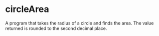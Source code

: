 circleArea
==========

A program that takes the radius of a circle and finds the area.  The value returned is rounded to the second decimal place.
